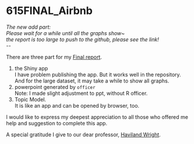 # 615FINAL_Airbnb

*The new add part:*  
*Please wait for a while until all the graphs show~*   
*the report is too large to push to the github, please see the link!*  
*--*

There are three part for my [Final report](https://drive.google.com/open?id=1i2hJfhXJVr-c2fOXAojArfRZB6VK4g0L).
1. the Shiny app  
   I have problem publishing the app. But it works well in the repository.
   And for the large dataset, it may take a while to show all graphs.
2. powerpoint generated by `officer`  
   Note: I made slight adjustment to ppt, without R officer.
3. Topic Model.  
   It is like an app and can be opened by browser, too.
   
I would like to express my deepest appreciation to all those who offered me help and suggestion to complete this app. 

A special gratitude I give to our dear professor, [Haviland Wright](https://github.com/havilandw).
